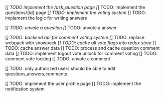 [*] TODO implement the /ask_question page
[*]  TODO: implement the questions/{id} page
        [*] TODO: implement the voting system
        [*] TODO: implement the logic for writing answers

[*] TODO: unvote a question
[*] TODO: unvote a answer

[*] TODO: backend api for comment voting system
[*] TODO: replace webpack with snowpack
[*] TODO: cache all vote flags into redux store
[*] TODO: cache answer data
[] TODO: process and cache question comment data
[] TODO: implement logout vote unlock for comment voting
[] TODO: comment vote locking
[] TODO: unvote a comment

[] TODO: only authorized users should be able to edit questions,answers,comments

[]  TODO: implement the user profile page
[]  TODO: implement the notification system



